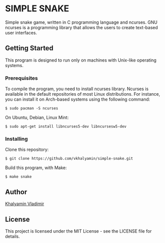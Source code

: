 # SIMPLE SNAKE

Simple snake game, written in C programming language and ncurses. GNU ncurses is a programming library that allows the users to create text-based user interfaces.

## Getting Started

This program is designed to run only on machines with Unix-like operating systems.

### Prerequisites

To compile the program, you need to install ncurses library. Ncurses is available in the default repositories of most Linux distributions. For instance, you can install it on Arch-based systems using the following command:

```
$ sudo pacman -S ncurses
```

On Ubuntu, Debian, Linux Mint:

```
$ sudo apt-get install libncurses5-dev libncursesw5-dev
```

### Installing

Clone this repository:
```
$ git clone https://github.com/vkhalyamin/simple-snake.git
```

Build this program, with Make:
```
$ make snake
```

## Author

[Khalyamin Vladimir](https://github.com/vkhalyamin)

## License

This project is licensed under the MIT License - see the LICENSE file for details.
